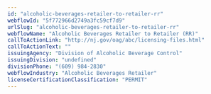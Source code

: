 ```yaml
---
id: "alcoholic-beverages-retailer-to-retailer-rr"
webflowId: "5f772966d2749a3fc59cf7d9"
urlSlug: "alcoholic-beverages-retailer-to-retailer-rr"
webflowName: "Alcoholic Beverages Retailer to Retailer (RR)"
callToActionLink: "http://nj.gov/oag/abc/licensing-files.html"
callToActionText: ""
issuingAgency: "Division of Alcoholic Beverage Control"
issuingDivision: "undefined"
divisionPhone: "(609) 984-2830"
webflowIndustry: "Alcoholic Beverages Retailer"
licenseCertificationClassification: "PERMIT"
---
```

